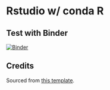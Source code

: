 # Rstudio w/ conda R

## Test with Binder

[![Binder](https://mybinder.org/badge_logo.svg)](https://mybinder.org/v2/gh/illumidesk/r-conda/master?urlpath=rstudio)

## Credits

Sourced from [this template](https://github.com/binder-examples/r-conda).